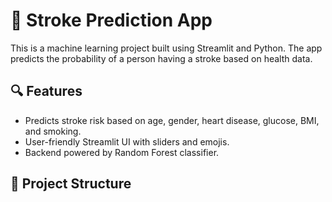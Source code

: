 # 🧠 Stroke Prediction App

This is a machine learning project built using Streamlit and Python. The app predicts the probability of a person having a stroke based on health data.

## 🔍 Features
- Predicts stroke risk based on age, gender, heart disease, glucose, BMI, and smoking.
- User-friendly Streamlit UI with sliders and emojis.
- Backend powered by Random Forest classifier.

## 📁 Project Structure

